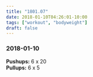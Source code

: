 ```yaml
---
title: "1801.07"
date: 2018-01-10T04:26:01-10:00
tags: ["workout", "bodyweight"]
draft: false
---
```


### 2018-01-10

**Pushups:** 6 x 20  
**Pullups:** 6 x 5  
